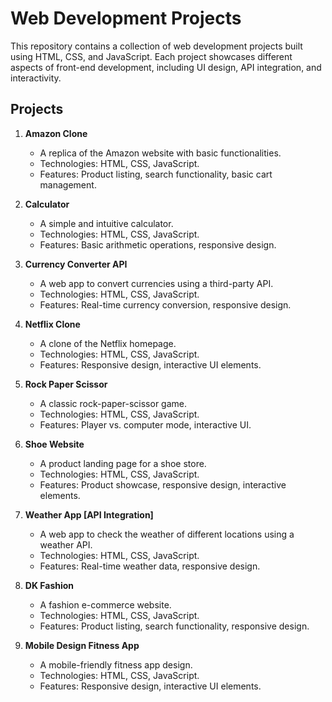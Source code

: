 # Web Development Projects
This repository contains a collection of web development projects built using HTML, CSS, and JavaScript. Each project showcases different aspects of front-end development, including UI design, API integration, and interactivity.


## Projects

1. **Amazon Clone**
    - A replica of the Amazon website with basic functionalities.
    - Technologies: HTML, CSS, JavaScript.
    - Features: Product listing, search functionality, basic cart management.

2. **Calculator**
    - A simple and intuitive calculator.
    - Technologies: HTML, CSS, JavaScript.
    - Features: Basic arithmetic operations, responsive design.

3. **Currency Converter API**
    - A web app to convert currencies using a third-party API.
    - Technologies: HTML, CSS, JavaScript.
    - Features: Real-time currency conversion, responsive design.

4. **Netflix Clone**
    - A clone of the Netflix homepage.
    - Technologies: HTML, CSS, JavaScript.
    - Features: Responsive design, interactive UI elements.

5. **Rock Paper Scissor**
    - A classic rock-paper-scissor game.
    - Technologies: HTML, CSS, JavaScript.
    - Features: Player vs. computer mode, interactive UI.

6. **Shoe Website**
    - A product landing page for a shoe store.
    - Technologies: HTML, CSS, JavaScript.
    - Features: Product showcase, responsive design, interactive elements.

7. **Weather App [API Integration]**
    - A web app to check the weather of different locations using a weather API.
    - Technologies: HTML, CSS, JavaScript.
    - Features: Real-time weather data, responsive design.

8. **DK Fashion**
    - A fashion e-commerce website.
    - Technologies: HTML, CSS, JavaScript.
    - Features: Product listing, search functionality, responsive design.

9. **Mobile Design Fitness App**
    - A mobile-friendly fitness app design.
    - Technologies: HTML, CSS, JavaScript.
    - Features: Responsive design, interactive UI elements.
